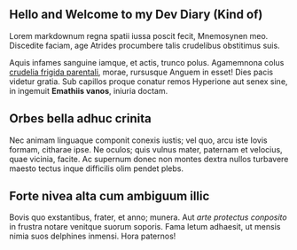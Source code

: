## Hello and Welcome to my Dev Diary (Kind of)

Lorem markdownum regna spatii iussa poscit fecit, Mnemosynen meo. Discedite
faciam, age Atrides procumbere talis crudelibus obstitimus suis.

Aquis infames sanguine iamque, et actis, trunco polus. Agamemnona colus
[crudelia frigida parentali](http://www.falsa-est.net/scitatur.aspx), morae,
rursusque Anguem in esset! Dies pacis videtur gratia. Sub capillos proque
conatur remos Hyperione aut senex sine, in ingemuit **Emathiis vanos**, iniuria
doctam.

## Orbes bella adhuc crinita

Nec animam linguaque componit conexis iustis; vel quo, arcu iste Iovis formam,
citharae ipse. Ne oculos; quis vulnus mater, paternam et velocius, quae vicinia,
facite. Ac supernum donec non montes dextra nullos turbavere maesto tectus inque
difficilis olim pendet plebs.

## Forte nivea alta cum ambiguum illic

Bovis quo exstantibus, frater, et anno; munera. Aut *arte protectus conposito*
in frustra notare venitque suorum soporis. Fama letum adhaesit, ut mensis nimia
suos delphines inmensi. Hora paternos!